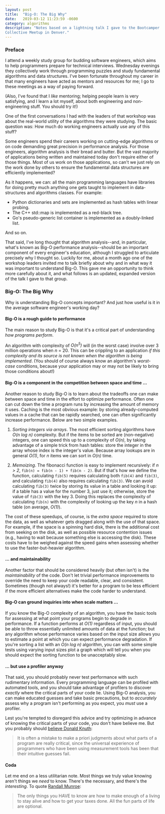 ```yaml
---
layout: post
title:  "Big-O: The Big Why"
date:   2019-03-12 11:23:59 -0600
category: algorithms
description: "Notes based on a lightning talk I gave to the Bootcamper's
Collective Meetup in Denver."
---
```


### Preface

I attend a weekly study group for budding software engineers, which aims to help
programmers prepare for technical interviews. Wednesday evenings they
collectively work through programming puzzles and study fundamental algorithms
and data structures. I've been fortunate throughout my career in that many
engineers have acted as mentors and resources for me; I go to these meetings as
a way of paying forward.

(Also, I've found that I _like_ mentoring; helping people learn is very
satisfying, and I learn a lot myself, about both engineering and non-engineering
stuff. You should try it!)

One of the first conversations I had with the leaders of that workshop was about
the real-world utility of the algorithms they were studying. The basic question
was: How much do working engineers actually use any of this stuff?

Some engineers spend their careers working on cutting-edge algorithms or on code
demanding great precision in performance analysis. For those engineers,
algorithm analysis is their bread and butter. But the vast majority of
applications being written and maintained today don't require either of those
things. Most of us work on those applications, so can't we just rely on the work
done by others to ensure the fundamental data structures are efficiently
implemented?

As it happens, we can: all the main programming languages have libraries for
doing pretty much anything one gets taught to implement in data-structures and
algorithms classes. For example:
  - Python dictionaries and sets are implemented as hash tables with linear
    probing.
  - The C++ std::map is implemented as a red-black tree.
  - Go's pseudo-generic list container is implemented as a doubly-linked list.

And so on.

That said, I've long thought that algorithm analysis--and, in particular, what's
known as Big-O performance analysis--should be an important component of every
engineer's education, although I struggled to articulate precisely why I thought
so. Luckily for me, about a month ago one of the workshop leaders invited me to
talk briefly about why and in what way it was important to understand Big-O.
This gave me an opportunity to think more carefully about it, and what follows
is an updated, expanded version of the talk I gave to that group.

### Big-O: The Big Why

Why is understanding Big-O concepts important? And just how useful is it in the
average software engineer's working day?

#### Big-O is a rough guide to performance

The main reason to study Big-O is that it's a critical part of understanding
_how programs perform_.

An algorithm with complexity of _O(n<sup>5</sup>)_ will (in the worst
case) involve over 3 million operations when _n_ = 20. This can be crippling to
an application _if this complexity and its source is not known when the
algorithm is being implemented_. (You should of course always know an
algorithm's _worst-case_ conditions, because your application may or may not be
likely to bring those conditions about!)

#### Big-O is a component in the competition between space and time ...

Another reason to study Big-O is to learn about the tradeoffs one can make
between space and time in the effort to optimize performance. Often one can cut
down the time a program runs by increasing the amount of memory it uses. Caching
is the most obvious example: by storing already-computed values in a cache that
can be rapidly searched, one can often significantly increase performance. Below
are two simple examples.

1. _Sorting integers via arrays_. The most efficient sorting algorithms have
   _O(n log n)_ complexity.  But if the items to be sorted are (non-negative)
   integers, one can speed this up to a complexity of _O(n)_, by taking
   advantage of a simple trick from hash tables: store the integer in the array
   whose index is the integer's value.  Because array lookups are in general
   _O(1)_, for _n_ items we can sort in _O(n)_ time.

2. _Memoizing_. The fibonacci function is easy to implement recursively: if _n >
   2_, `fib(n) = fib(n - 1) + fib(n - 2)`. But if that's how we define the
   function, calculating `fib(5)` requires calculating both `fib(4)` and
   `fib(3)`, and calculating `fib(4)` also requires calculating `fib(3)`. We can
   avoid calculating `fib(3)` twice by storing its value in a table and looking
   it up: if a table has a value for the number 3, just use it; otherwise, store
   the value of `fib(3)` with the key 3. Doing this replaces the complexity of
   calculating `fib(n)` with the complexity of looking up the key _n_ in a hash
   table (on average, _O(1)_).

The cost of these speedups, of course, is the _extra space_ required to store
the data, as well as whatever gets dragged along with the use of that space. For
example, if the space is a spinning hard disk, there is the additional cost from
seeking on the disk, as well as possible resource contention issues (e.g.,
having to wait because something else is accessing the disk). These costs have
to be weighed against the speed gains when assessing whether to use the
faster-but-heavier algorithm.

#### ... and maintainability

Another factor that should be considered heavily (but often isn't) is the
_maintainability_ of the code. Don't let trivial performance improvements to
override the need to keep your code readable, clear, and consistent. Sometimes
(though not always!) it's better for a program to be less efficient if the more
efficient alternatives make the code harder to understand.

#### Big-O can ground inquiries into when scale matters ...

If you know the Big-O complexity of an algorithm, you have the basic tools for
assessing at what point your programs begin to degrade in performance. If a
function performs at _O(1)_ regardless of input, you should be able to throw
essentially unlimited amounts of data at the function; but any algorithm whose
performance varies based on the input size allows you to estimate a point at
which you can expect performance degradation. If you're sorting a list with an
_O(n log n)_ algorithm, you can with some simple tests using varying input sizes
plot a graph which will tell you when you should expect the sorting function to
be unacceptably slow.

#### ... but use a profiler anyway

That said, you should probably never test performance with such rudimentary
information. Every programming language can be profiled with automated tools,
and you should take advantage of profilers to discover _exactly_ where the
critical parts of your code lie. Using Big-O analysis, you can make educated
guesses and take basic precautions, but to _accurately_ assess why a program
isn't performing as you expect, you _must_ use a profiler.

Lest you're tempted to disregard this advice and try optimizing in advance of
knowing the critical parts of your code, you don't have believe me. But you
probably should [believe Donald
Knuth](http://www.cs.sjsu.edu/~mak/CS185C/KnuthStructuredProgrammingGoTo.pdf):

>It is often a mistake to make a priori judgments about what parts of a program
>are really critical, since the universal experience of programmers who have
>been using measurement tools has been that their intuitive guesses fail.

#### Coda

Let me end on a less utilitarian note. Most things we truly value knowing aren't
things we _need_ to know. There's the necessary, and there's the _interesting_.
To quote [Randall Munroe](https://www.xkcd.com/1050/):

>The only things you HAVE to know are how to make enough of a living to stay alive
>and how to get your taxes done. All the fun parts of life are optional.

